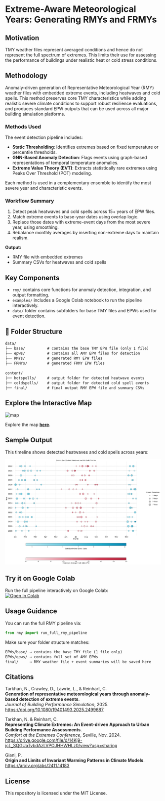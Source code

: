 
# Extreme-Aware Meteorological Years: Generating RMYs and FRMYs

## Motivation
TMY weather files represent averaged conditions and hence do not represent the full spectrum of extremes. This limits their use for assessing the performance of buildings under realistic heat or cold stress conditions.

## Methodology
Anomaly-driven generation of Representative Meteorological Year (RMY) weather files with embedded extreme events, including heatwaves and cold spells. This method preserves core TMY characteristics while adding realistic severe climate conditions to support robust resilience evaluations, and produces standard EPW outputs that can be used across all major building simulation platforms.

### Methods Used
The event detection pipeline includes:

- **Static Thresholding**: Identifies extremes based on fixed temperature or percentile thresholds.
- **GNN-Based Anomaly Detection**: Flags events using graph-based representations of temporal temperature anomalies.
- **Extreme Value Theory (EVT)**: Extracts statistically rare extremes using Peaks Over Threshold (POT) modeling.

Each method is used in a complementary ensemble to identify the most severe year and characteristic events.

### Workflow Summary
1. Detect peak heatwaves and cold spells across 15+ years of EPW files.
2. Match extreme events to base-year dates using overlap logic.
3. Replace those dates with extreme-event days from the most severe year, using smoothing.
4. Rebalance monthly averages by inserting non-extreme days to maintain realism.

**Output:**
- RMY file with embedded extremes
- Summary CSVs for heatwaves and cold spells

## Key Components
- `rmy/` contains core functions for anomaly detection, integration, and output formatting.
- `examples/` includes a Google Colab notebook to run the pipeline interactively.
- `data/` folder contains subfolders for base TMY files and EPWs used for event detection.

## 📁 Folder Structure
```
data/
├── base/          # contains the base TMY EPW file (only 1 file)
├── epws/          # contains all AMY EPW files for detection
├── RMYs/          # generated RMY EPW files
├── FRMYs/         # generated FRMY EPW files

content/
├── hotspells/     # output folder for detected heatwave events
├── coldspells/    # output folder for detected cold spell events
├── final/         # final output RMY EPW file and summary CSVs
```

## Explore the Interactive Map

![map](images/map.gif)

Explore the map [**here**](https://svante.mit.edu/~pgiani/buildings/).

## Sample Output

This timeline shows detected heatwaves and cold spells across years:

![event timeline](images/event_timeline.png)

## Try it on Google Colab

Run the full pipeline interactively on Google Colab:  
[![Open In Colab](https://colab.research.google.com/assets/colab-badge.svg)](https://colab.research.google.com/github/Nadatarkhan/RMY/blob/main/examples/RMY_Generation_Colab.ipynb)

## Usage Guidance
You can run the full RMY pipeline via:
```python
from rmy import run_full_rmy_pipeline
```

Make sure your folder structure matches:
```
EPWs/base/ → contains the base TMY file (1 file only)
EPWs/epws/ → contains full set of AMY EPWs
final/     → RMY weather file + event summaries will be saved here
```

## Citations

Tarkhan, N., Crawley, D., Lawrie, L., & Reinhart, C.  
**Generation of representative meteorological years through anomaly-based detection of extreme events**.  
*Journal of Building Performance Simulation*, 2025.  
https://doi.org/10.1080/19401493.2025.2499687

Tarkhan, N. & Reinhart, C.  
**Representing Climate Extremes: An Event-driven Approach to Urban Building Performance Assessments**.  
*Comfort at the Extremes Conference*, Seville, Nov. 2024.  
https://drive.google.com/file/d/14Kj9-jcL_SQGUaTvbdAzLVPOJHHWHLz0/view?usp=sharing

Giani, P.  
**Origin and Limits of Invariant Warming Patterns in Climate Models**.  
https://arxiv.org/abs/2411.14183

## License
This repository is licensed under the MIT License.
